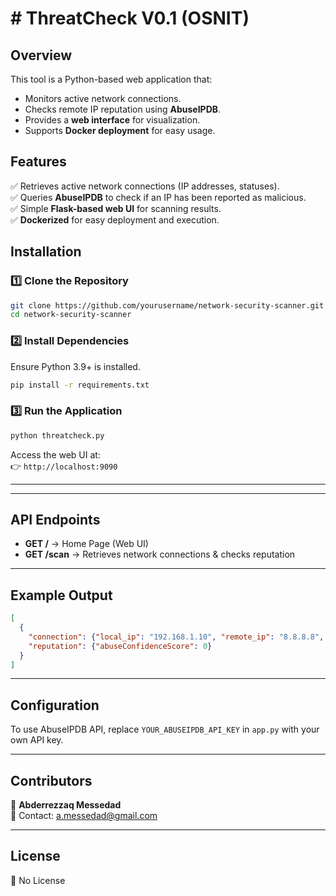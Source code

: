 # # ThreatCheck V0.1 (OSNIT)

## Overview
This tool is a Python-based web application that:
- Monitors active network connections.
- Checks remote IP reputation using **AbuseIPDB**.
- Provides a **web interface** for visualization.
- Supports **Docker deployment** for easy usage.

## Features
✅ Retrieves active network connections (IP addresses, statuses).  
✅ Queries **AbuseIPDB** to check if an IP has been reported as malicious.  
✅ Simple **Flask-based web UI** for scanning results.  
✅ **Dockerized** for easy deployment and execution.  

## Installation

### 1️⃣ Clone the Repository
```bash
git clone https://github.com/yourusername/network-security-scanner.git
cd network-security-scanner
```

### 2️⃣ Install Dependencies
Ensure Python 3.9+ is installed.
```bash
pip install -r requirements.txt
```

### 3️⃣ Run the Application
```bash
python threatcheck.py
```
Access the web UI at:  
👉 `http://localhost:9090`

---

---

## API Endpoints
- **GET /** → Home Page (Web UI)  
- **GET /scan** → Retrieves network connections & checks reputation  

---

## Example Output
```json
[
  {
    "connection": {"local_ip": "192.168.1.10", "remote_ip": "8.8.8.8", "status": "ESTABLISHED"},
    "reputation": {"abuseConfidenceScore": 0}
  }
]
```

---

## Configuration
To use AbuseIPDB API, replace `YOUR_ABUSEIPDB_API_KEY` in `app.py` with your own API key.

---

## Contributors
👤 **Abderrezzaq Messedad**  
📧 Contact: a.messedad@gmail.com

---

## License
📝 No License 

